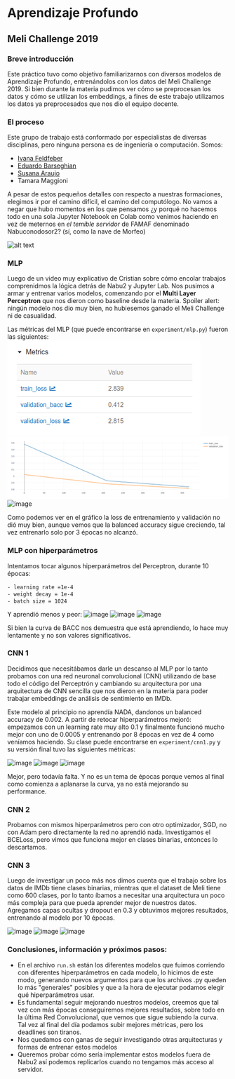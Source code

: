 
# Aprendizaje Profundo
## Meli Challenge 2019
### Breve introducción
Este práctico tuvo como objetivo familiarizarnos con diversos modelos de Aprendizaje Profundo, entrenándolos con los datos del Meli Challenge 2019.
Si bien durante la materia pudimos ver cómo se preprocesan los datos y cómo se utilizan los embeddings, a fines de este trabajo utilizamos los datos ya preprocesados que nos dio el equipo docente.

### El proceso
Este grupo de trabajo está conformado por especialistas de diversas disciplinas, pero ninguna persona es de ingeniería o computación.
Somos:
- [Ivana Feldfeber](https://github.com/ivanafeldfeber)
- [Eduardo Barseghian](https://github.com/EduBarseghian)
- [Susana Araujo](https://github.com/suaraujo)
- Tamara Maggioni

A pesar de estos pequeños detalles con respecto a nuestras formaciones, elegimos ir por el camino difícil, el camino del computólogo. No vamos a negar que hubo momentos en los que pensamos ¿y porqué no hacemos todo en una sola Jupyter Notebook en Colab como venimos haciendo en vez de meternos en _el temible servidor_ de FAMAF denominado Nabuconodosor2? (sí, como la nave de Morfeo)

![alt text](https://i.imgflip.com/5wn3wz.jpg) 

### MLP
Luego de un video muy explicativo de Cristian sobre cómo encolar trabajos comprenidmos la lógica detrás de Nabu2 y Jupyter Lab. Nos pusimos a armar y entrenar varios modelos, comenzando por el **Multi Layer Perceptron** que nos dieron como baseline desde la materia. Spoiler alert: ningún modelo nos dio muy bien, no hubiesemos ganado el Meli Challenge ni de casualidad.

Las métricas del MLP (que puede encontrarse en ```experiment/mlp.py```) fueron las siguientes:
![alt text](https://github.com/ivanafeldfeber/diplo-datos-optativas/blob/main/AprendizajeProfundo/images/MLP.png?raw=true)
![alt text](https://github.com/ivanafeldfeber/diplo-datos-optativas/blob/main/AprendizajeProfundo/images/MLP%20graph.png?raw=true)
![image](https://user-images.githubusercontent.com/8229279/144725030-ac834f05-347b-463c-95df-c5dc35144f4b.png)


Como podemos ver en el gráfico la loss de entrenamiento y validación no dió muy bien, aunque vemos que la balanced accuracy sigue creciendo, tal vez entrenarlo solo por 3 épocas no alcanzó.

### MLP con hiperparámetros 
Intentamos tocar algunos hiperparámetros del Perceptron, durante 10 épocas:
```
- learning rate =1e-4
- weight decay = 1e-4
- batch size = 1024
```

Y aprendió menos y peor:
![image](https://user-images.githubusercontent.com/8229279/144724582-9c8dbdc5-7ef2-42e3-b783-cbac902f7081.png)
![image](https://user-images.githubusercontent.com/8229279/144724589-29cfb03b-4925-4149-a6ce-90646efc9a1f.png)
![image](https://user-images.githubusercontent.com/8229279/144725037-6e082e0e-98e3-48f6-ba73-2ee6685b1e51.png)

Si bien la curva de BACC nos demuestra que está aprendiendo, lo hace muy lentamente y no son valores significativos.

### CNN 1
Decidimos que necesitábamos darle un descanso al MLP por lo tanto probamos con una red neuronal convolucional (CNN) utilizando de base todo el código del Perceptrón y cambiando su arquitectura por una arquitectura de CNN sencilla que nos dieron en la materia para poder trabajar embeddings de análisis de sentimiento en IMDb.

Este modelo al principio no aprendía NADA, dandonos un balanced accuracy de 0.002. A partir de retocar hiperparámetros mejoró: empezamos con un learning rate muy alto 0.1 y finalmente funcionó mucho mejor con uno de 0.0005 y entrenando por 8 épocas en vez de 4 como veníamos haciendo. Su clase puede encontrarse en ```experiment/cnn1.py``` y su versión final tuvo las siguientes métricas:

![image](https://user-images.githubusercontent.com/8229279/144724616-9846f478-f904-48c5-ac32-573a3466f63c.png)
![image](https://user-images.githubusercontent.com/8229279/144724620-f563762d-290e-495b-aca9-62073616cc7b.png)
![image](https://user-images.githubusercontent.com/8229279/144724988-357da59e-a0c6-44e9-8057-602a4cdc3e7b.png)


Mejor, pero todavía falta. Y no es un tema de épocas porque vemos al final como comienza a aplanarse la curva, ya no está mejorando su performance.

### CNN 2
Probamos con mismos hiperparámetros pero con otro optimizador, SGD, no con Adam pero directamente la red no aprendió nada. Investigamos el BCELoss, pero vimos que funciona mejor en clases binarias, entonces lo descartamos.

### CNN 3
Luego de investigar un poco más nos dimos cuenta que el trabajo sobre los datos de IMDb tiene clases binarias, mientras que el dataset de Meli tiene como 600 clases, por lo tanto íbamos a necesitar una arquitectura un poco más compleja para que pueda aprender mejor de nuestros datos. Agregamos capas ocultas y dropout en 0.3 y obtuvimos mejores resultados, entrenando al modelo por 10 épocas.  

![image](https://user-images.githubusercontent.com/8229279/144724764-ab75d8ba-6f25-47de-99a8-729d0a7bb6f1.png)
![image](https://user-images.githubusercontent.com/8229279/144724770-d4212676-2cce-4874-80ee-6114a70fb660.png)
![image](https://user-images.githubusercontent.com/8229279/144724877-0c5c6883-5ef5-49c6-9bde-06ce81c93b4e.png)



### Conclusiones, información y próximos pasos:
- En el archivo ```run.sh``` están los diferentes modelos que fuimos corriendo con diferentes hiperparámetros en cada modelo, lo hicimos de este modo, generando nuevos argumentos para que los archivos .py queden lo más "generales" posibles y que a la hora de ejecutar podamos elegir qué hiperparámetros usar.
- Es fundamental seguir mejorando nuestros modelos, creemos que tal vez con más épocas conseguiremos mejores resultados, sobre todo en la última Red Convolucional, que vemos que sigue subiendo la curva. Tal vez al final del día podamos subir mejores métricas, pero los deadlines son tiranos.
- Nos quedamos con ganas de seguir investigando otras arquitecturas y formas de entrenar estos modelos
- Queremos probar cómo sería implementar estos modelos fuera de Nabu2 así podemos replicarlos cuando no tengamos más acceso al servidor.


